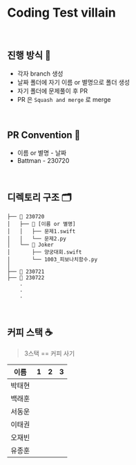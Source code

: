 # Coding Test villain

<br>

## 진행 방식 📖

- 각자 branch 생성
- 날짜 폴더에 자기 이름 or 별명으로 폴더 생성
- 자기 폴더에 문제풀이 후 PR
- PR 은 `Squash and merge` 로 merge

<br>

## PR Convention 📏

- 이름 or 별명 - 날짜 
- Battman - 230720

<br>

## 디렉토리 구조 🗂️

```
├── 📂 230720
│   ├── 📂 [이름 or 별명]
│   │   ├── 문제1.swift
│   │   └── 문제2.py
│   └── 📂 Joker
│       ├── 양궁대회.swift
│       └── 1003_피보나치함수.py
│
├── 📂 230721
├── 📂 230722
    .
    .
    .
```

<br>

## 커피 스택 ☕️

> 3스택 == 커피 사기

| 이름 | 1 | 2 | 3 | 
|------|---|---|---|
|박태현|   |   |   | 
|백래훈|   |   |   |
|서동운|   |   |   | 
|이태권|   |   |   |
|오재빈|   |   |   |
|유종훈|   |   |   |
